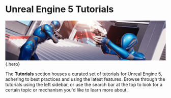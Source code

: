 # Unreal Engine 5 Tutorials

![Hero Image](../assets/images/hero.tutorials.png){.hero}

The **Tutorials** section houses a curated set of tutorials for Unreal Engine 5, adhering to best practices and using the latest features. Browse through the tutorials using the left sidebar, or use the search bar at the top to look for a certain topic or mechanism you'd like to learn more about.
